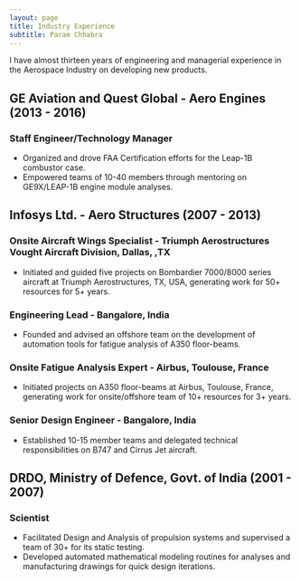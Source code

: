 ```yaml
---
layout: page
title: Industry Experience
subtitle: Param Chhabra
---
```


I have almost thirteen years of engineering and managerial experience in the Aerospace Industry on developing new products.

## GE Aviation and Quest Global - Aero Engines (2013 - 2016)
### Staff Engineer/Technology Manager
* Organized and drove FAA Certification efforts for the Leap-1B combustor case.
* Empowered teams of 10-40 members through mentoring on GE9X/LEAP-1B engine module analyses.

## Infosys Ltd. - Aero Structures (2007 - 2013)
### Onsite Aircraft Wings Specialist - Triumph Aerostructures Vought Aircraft Division, Dallas, ,TX
* Initiated and guided five projects on Bombardier 7000/8000 series aircraft at Triumph Aerostructures, TX, USA, generating work for 50+ resources for 5+ years.

### Engineering Lead - Bangalore, India
* Founded and advised an offshore team on the development of automation tools for fatigue analysis of A350 floor-beams.

### Onsite Fatigue Analysis Expert - Airbus, Toulouse, France
* Initiated projects on A350 floor-beams at Airbus, Toulouse, France, generating work for onsite/offshore team of 10+ resources for 3+ years.

### Senior Design Engineer - Bangalore, India
* Established 10-15 member teams and delegated technical responsibilities on B747 and Cirrus Jet aircraft.

## DRDO, Ministry of Defence, Govt. of India (2001 - 2007)
### Scientist
* Facilitated Design and Analysis of propulsion systems and supervised a team of 30+ for its static testing.
* Developed automated mathematical modeling routines for analyses and manufacturing drawings for quick design iterations.
